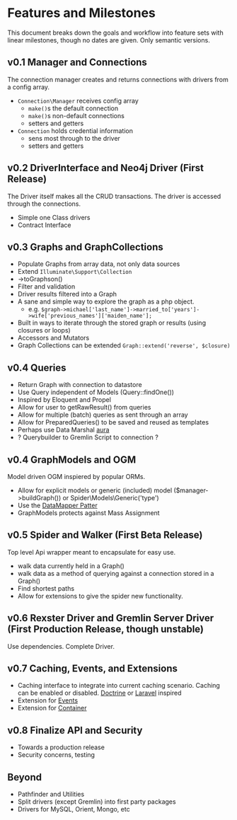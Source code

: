 # Features and Milestones
This document breaks down the goals and workflow into feature sets with linear milestones, though no dates are given. Only semantic versions.

## v0.1 Manager and Connections
The connection manager creates and returns connections with drivers from a config array. 
  * `Connection\Manager` receives config array
    * `make()`s the default connection
    * `make()`s non-default connections
    * setters and getters
  * `Connection` holds credential information
    * sens most through to the driver
    * setters and getters
  
## v0.2 DriverInterface and Neo4j Driver (First Release)
The Driver itself makes all the CRUD transactions. The driver is accessed through the connections.
  * Simple one Class drivers
  * Contract Interface

## v0.3 Graphs and GraphCollections
  * Populate Graphs from array data, not only data sources
  * Extend `Illuminate\Support\Collection`
  * ->toGraphson()
  * Filter and validation
  * Driver results filtered into a Graph
  * A sane and simple way to explore the graph as a php object.
    * e.g. `$graph->michael['last_name']->married_to['years']->wife['previous_names']['maiden_name'];`
  * Built in ways to iterate through the stored graph or results (using closures or loops)
  * Accessors and Mutators
  * Graph Collections can be extended `Graph::extend('reverse', $closure)`
  
## v0.4 Queries
  * Return Graph with connection to datastore
  * Use Query independent of Models (Query::findOne())
  * Inspired by Eloquent and Propel
  * Allow for user to getRawResult() from queries
  * Allow for multiple (batch) queries as sent through an array
  * Allow for PreparedQueries() to be saved and reused as templates
  * Perhaps use Data Marshal [aura](https://github.com/auraphp/Aura.Marshal/tree/master)
  * ? Querybuilder to Gremlin Script to connection ?

## v0.4 GraphModels and OGM
Model driven OGM inspiered by popular ORMs.
  * Allow for explicit models or generic (included) model ($manager->buildGraph()) or Spider\Models\Generic('type')
  * Use the [DataMapper Patter](http://martinfowler.com/eaaCatalog/dataMapper.html)
  * GraphModels protects against Mass Assignment

## v0.5 Spider and Walker (First Beta Release)
Top level Api wrapper meant to encapsulate for easy use.
  * walk data currently held in a Graph()
  * walk data as a method of querying against a connection stored in a Graph()
  * Find shortest paths
  * Allow for extensions to give the spider new functionality.

## v0.6 Rexster Driver and Gremlin Server Driver (First Production Release, though unstable)
Use dependencies. Complete Driver.

## v0.7 Caching, Events, and Extensions
  * Caching interface to integrate into current caching scenario. Caching can be enabled or disabled.
   [Doctrine](https://packagist.org/packages/doctrine/cache) or [Laravel](https://packagist.org/packages/illuminate/cache) inspired
  * Extension for [Events](http://event.thephpleague.com/2.0/)
  * Extension for [Container](http://container.thephpleague.com/)
  
## v0.8 Finalize API and Security
  * Towards a production release
  * Security concerns, testing

## Beyond
  * Pathfinder and Utilities
  * Split drivers (except Gremlin) into first party packages
  * Drivers for MySQL, Orient, Mongo, etc

  